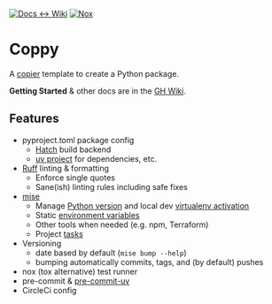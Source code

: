 [![Docs <-> Wiki](https://github.com/level12/coppy/actions/workflows/docs.yaml/badge.svg)](https://github.com/level12/coppy/actions/workflows/docs.yaml)
[![Nox](https://github.com/level12/coppy/actions/workflows/nox.yaml/badge.svg)](https://github.com/level12/coppy/actions/workflows/nox.yaml)


# Coppy

A [copier](https://copier.readthedocs.io/en/stable/) template to create a Python package.

**Getting Started** & other docs are in the [GH Wiki](https://github.com/level12/coppy/wiki).


## Features

- pyproject.toml package config
    - [Hatch](https://hatch.pypa.io/latest/) build backend
    - [uv project](https://docs.astral.sh/uv/guides/projects/) for dependencies, etc.
- [Ruff](https://docs.astral.sh/ruff/) linting & formatting
  - Enforce single quotes
  - Sane(ish) linting rules including safe fixes
- [mise](https://mise.jdx.dev/)
    - Manage [Python version](https://mise.jdx.dev/lang/python.html) and local dev
      [virtualenv activation](https://mise.jdx.dev/lang/python.html#automatic-virtualenv-activation)
    - Static [environment variables](https://mise.jdx.dev/environments.html)
    - Other tools when needed (e.g. npm, Terraform)
    - Project [tasks](https://mise.jdx.dev/tasks/)
- Versioning
  - date based by default (`mise bump --help`)
  - bumping automatically commits, tags, and (by default) pushes
- nox (tox alternative) test runner
- pre-commit & [pre-commit-uv](https://github.com/tox-dev/pre-commit-uv)
- CircleCi config
